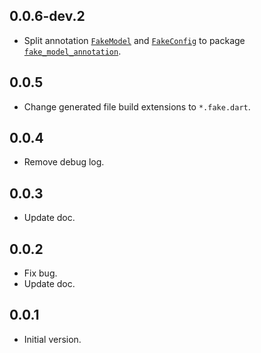 ## 0.0.6-dev.2

- Split annotation [`FakeModel`] and [`FakeConfig`] to package [`fake_model_annotation`].

## 0.0.5

- Change generated file build extensions to `*.fake.dart`.

## 0.0.4

- Remove debug log.

## 0.0.3

- Update doc.

## 0.0.2

- Fix bug.
- Update doc.

## 0.0.1

- Initial version.

[`fake_model_annotation`]: https://pub.dev/packages/fake_model_annotation
[`FakeModel`]: https://pub.dev/documentation/fake_model_annotation/latest/fake_model_annotation/FakeModel-class.html
[`FakeConfig`]: https://pub.dev/documentation/fake_model_annotation/latest/fake_model_annotation/FakeModel-class.html
